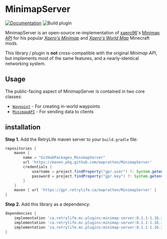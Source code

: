 # MinimapServer
[![Documentation](https://img.shields.io/badge/-documentation-blue)](https://ewpratten.retrylife.ca/MinimapServer) ![Build plugin](https://github.com/Ewpratten/MinimapServer/workflows/Build%20plugin/badge.svg)

MinimapServer is an open-source re-implementation of [xaero96](https://www.curseforge.com/members/xaero96/projects)'s [Minimap API](https://www.spigotmc.org/resources/minimapapi.35354/) for his popular *[Xaero's Minimap](https://www.curseforge.com/minecraft/mc-mods/xaeros-minimap)* and *[Xaero's World Map](https://www.curseforge.com/minecraft/mc-mods/xaeros-world-map)* Minecraft mods.

This library / plugin is **not** cross-compatible with the original *Minimap API*, but implements most of the same features, and a nearly-identical networking system.

## Usage

The public-facing aspect of MinimapServer is contained in two core classes:

 - [`Waypoint`](https://ewpratten.retrylife.ca/MinimapServer/ca/retrylife/mc/plugins/minimap_server/api/Waypoint.html) - For creating in-world waypoints
 - [`MinimapAPI`](https://ewpratten.retrylife.ca/MinimapServer/ca/retrylife/mc/plugins/minimap_server/api/MinimapAPI.html) - For sending data to clients

## installation

**Step 1.** Add the RetryLife maven server to your `build.gradle` file:

```groovy
repositories {
    maven { 
        name = "GitHubPackages_MinimapServer"
        url 'https://maven.pkg.github.com/ewpratten/MinimapServer'
        credentials {
            username = project.findProperty("gpr.user") ?: System.getenv("USERNAME")
            password = project.findProperty("gpr.key") ?: System.getenv("TOKEN")
        }
    }
    maven { url 'https://gpr.retrylife.ca/ewpratten/MinimapServer' }
}
```

**Step 2.** Add this library as a dependency:

```groovy
dependencies {
    implementation 'ca.retrylife.mc.plugins:minimap-server:0.1.1-1.16.3-SNAPSHOT'
    implementation 'ca.retrylife.mc.plugins:minimap-server:0.1.1-1.16.3-SNAPSHOT:sources'
    implementation 'ca.retrylife.mc.plugins:minimap-server:0.1.1-1.16.3-SNAPSHOT:javadoc'
}
```

